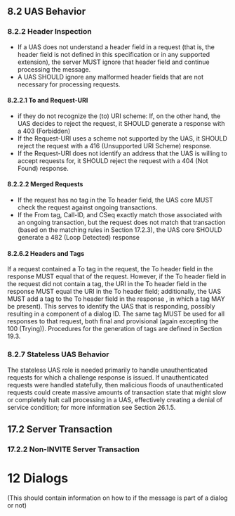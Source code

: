 ## 8.2 UAS Behavior

### 8.2.2 Header Inspection

*  If a UAS does not understand a header field in a request (that is, the header field is not defined in this specification or in any  supported extension), the server MUST ignore that header field and continue processing the message.
* A UAS SHOULD ignore any malformed header fields that are not necessary for processing requests.

#### 8.2.2.1 To and Request-URI

* if they do not recognize the (to) URI scheme: If, on the other hand, the UAS decides to reject the request, it SHOULD generate a response with a 403 (Forbidden)
* If the Request-URI uses a scheme not supported by the UAS, it SHOULD reject the request with a 416 (Unsupported URI Scheme) response.
*  If the Request-URI does not identify an address that the UAS is willing to accept requests for, it SHOULD reject the request with a 404 (Not Found) response.

#### 8.2.2.2 Merged Requests

* If the request has no tag in the To header field, the UAS core MUST check the request against ongoing transactions.
* If the From tag, Call-ID, and CSeq exactly match those associated with an ongoing transaction, but the request does not match that transaction (based on the matching rules in Section 17.2.3), the UAS core SHOULD generate a 482 (Loop Detected) response


#### 8.2.6.2 Headers and Tags

If a request contained a To tag in the request, the To header field
   in the response MUST equal that of the request.  However, if the To
   header field in the request did not contain a tag, the URI in the To
   header field in the response MUST equal the URI in the To header
   field; additionally, the UAS MUST add a tag to the To header field in
   the response , in
   which a tag MAY be present).  This serves to identify the UAS that is
   responding, possibly resulting in a component of a dialog ID.  The
   same tag MUST be used for all responses to that request, both final
   and provisional (again excepting the 100 (Trying)).  Procedures for
   the generation of tags are defined in Section 19.3.

### 8.2.7 Stateless UAS Behavior

The stateless UAS role is needed primarily to handle unauthenticated
   requests for which a challenge response is issued.  If
   unauthenticated requests were handled statefully, then malicious
   floods of unauthenticated requests could create massive amounts of transaction state that might slow or completely halt call processing
   in a UAS, effectively creating a denial of service condition; for
   more information see Section 26.1.5.

## 17.2 Server Transaction

### 17.2.2 Non-INVITE Server Transaction



# 12 Dialogs
(This should contain information on how to if the message is part of a dialog or not)
